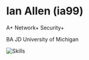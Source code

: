# Ian Allen (ia99)  

A+ Network+ Security+

BA JD University of Michigan

<picture>![Skills](https://skillicons.dev/icons?i=aws,github,idea,java,linux,py,vim,vscode)</picture>